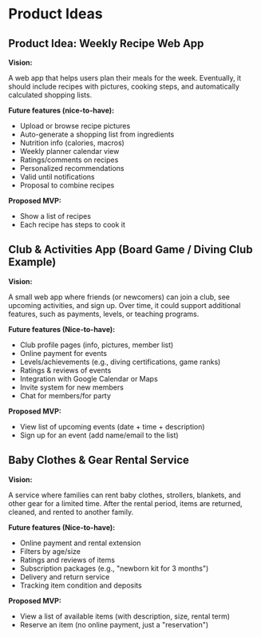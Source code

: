 # Product Ideas
## Product Idea: Weekly Recipe Web App

**Vision:**

A web app that helps users plan their meals for the week. Eventually, it should include recipes with pictures, cooking steps, and automatically calculated shopping lists.


**Future features (nice-to-have):**

- Upload or browse recipe pictures
- Auto-generate a shopping list from ingredients
- Nutrition info (calories, macros)
- Weekly planner calendar view
- Ratings/comments on recipes
- Personalized recommendations
- Valid until notifications
- Proposal to combine recipes

**Proposed MVP:**

- Show a list of recipes
- Each recipe has steps to cook it

## Club & Activities App (Board Game / Diving Club Example)

**Vision:**

A small web app where friends (or newcomers) can join a club, see upcoming activities, and sign up. Over time, it could support additional features, such as payments, levels, or teaching programs.

**Future features (Nice-to-have):**

- Club profile pages (info, pictures, member list)
- Online payment for events
- Levels/achievements (e.g., diving certifications, game ranks)
- Ratings & reviews of events
- Integration with Google Calendar or Maps
- Invite system for new members
- Chat for members/for party

**Proposed MVP:**

- View list of upcoming events (date + time + description)
- Sign up for an event (add name/email to the list)

## Baby Clothes & Gear Rental Service

**Vision:**

A service where families can rent baby clothes, strollers, blankets, and other gear for a limited time. After the rental period, items are returned, cleaned, and rented to another family.

**Future features (Nice-to-have):**

- Online payment and rental extension
- Filters by age/size
- Ratings and reviews of items
- Subscription packages (e.g., "newborn kit for 3 months")
- Delivery and return service
- Tracking item condition and deposits

**Proposed MVP:**

- View a list of available items (with description, size, rental term)
- Reserve an item (no online payment, just a "reservation")